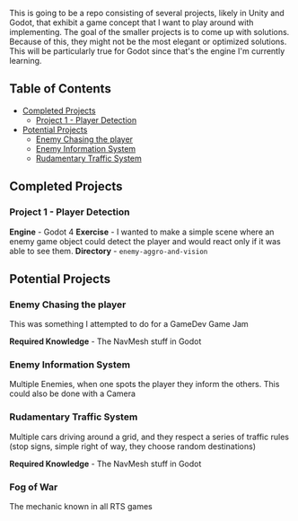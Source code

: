 
This is going to be a repo consisting of several projects, likely in Unity and Godot, that exhibit a game concept that I want to play around with implementing. The goal of the smaller projects is to come up with solutions. Because of this, they might not be the most elegant or optimized solutions. This will be particularly true for Godot since that's the engine I'm currently learning.

<!-- omit in toc -->
## Table of Contents
- [Completed Projects](#completed-projects)
  - [Project 1 - Player Detection](#project-1---player-detection)
- [Potential Projects](#potential-projects)
  - [Enemy Chasing the player](#enemy-chasing-the-player)
  - [Enemy Information System](#enemy-information-system)
  - [Rudamentary Traffic System](#rudamentary-traffic-system)

## Completed Projects
### Project 1 - Player Detection
**Engine** - Godot 4
**Exercise** - I wanted to make a simple scene where an enemy game object could detect the player and would react only if it was able to see them.
**Directory** - `enemy-aggro-and-vision`

## Potential Projects
### Enemy Chasing the player
This was something I attempted to do for a GameDev Game Jam

**Required Knowledge** - The NavMesh stuff in Godot

### Enemy Information System
Multiple Enemies, when one spots the player they inform the others. This could also be done with a Camera

### Rudamentary Traffic System
Multiple cars driving around a grid, and they respect a series of traffic rules (stop signs, simple right of way, they choose random destinations)

**Required Knowledge** - The NavMesh stuff in Godot

### Fog of War
The mechanic known in all RTS games